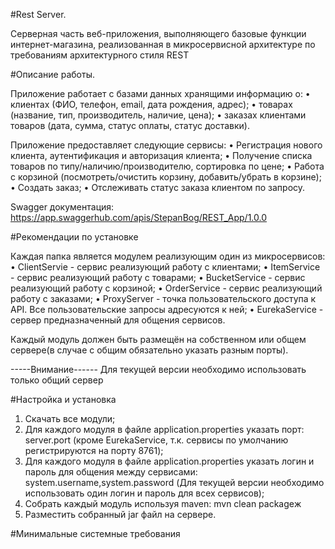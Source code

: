 #Rest Server.

Серверная часть веб-приложения, выполняющего базовые функции интернет-магазина, реализованная в микросервисной архитектуре по требованиям архитектурного стиля REST

#Описание работы.

Приложение работает с базами данных хранящими информацию о:
  •	клиентах (ФИО, телефон, email, дата рождения, адрес);
  •	товарах (название, тип, производитель, наличие, цена);
  •	заказах клиентами товаров (дата, сумма, статус оплаты, статус доставки).
  
Приложение предоставляет следующие сервисы:
  •	Регистрация нового клиента, аутентификация и авторизация клиента;
  •	Получение списка товаров по типу/наличию/производителю, сортировка по цене;
  •	Работа с корзиной (посмотреть/очистить корзину, добавить/убрать в корзине);
  •	Создать заказ;
  •	Отслеживать статус заказа клиентом по запросу.
  
Swagger документация: https://app.swaggerhub.com/apis/StepanBog/REST_App/1.0.0

#Рекомендации по установке

Каждая папка является модулем реализующим один из микросервисов:
  • ClientServie - сервис реализующий работу с клиентами; 
  •	ItemService - сервис реализующий работу с товарами;
  •	BucketService - сервис реализующий работу с корзиной;
  •	OrderService - сервис реализующий работу с заказами;
  •	ProxyServer - точка пользовательского доступа к API. Все пользовательские запросы адресуются к ней;
  •	EurekaService - сервер предназначенный для общения сервисов.

Каждый модуль должен быть размещён на собственном или общем сервере(в случае с общим обязательно указать разным порты).

-----Внимание------
Для текущей версии необходимо использовать только общий сервер

#Настройка и установка

  1. Скачать все модули;
  2. Для каждого модуля в файле application.properties указать порт: server.port (кроме EurekaService, т.к. сервисы по умолчанию регистрируются на порту 8761);
  3. Для каждого модуля в файле application.properties указать логин и пароль для общения между сервисами: system.username,system.password (Для текущей версии необходимо использовать один логин и пароль для всех сервисов);
  4. Собрать каждый модуль используя maven: mvn clean packageж
  5. Разместить собранный jar файл на сервере.
 
#Минимальные системные требования
  






